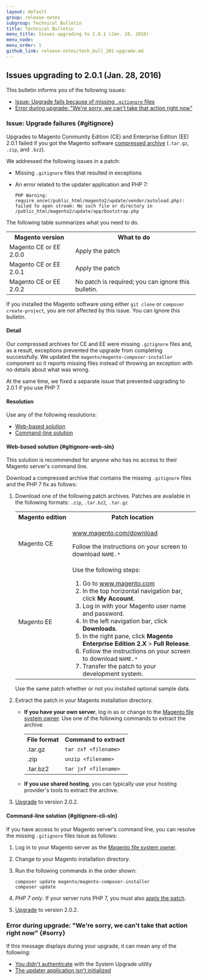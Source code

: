 ```yaml
---
layout: default
group: release-notes
subgroup: Technical Bulletin
title: Technical Bulletin
menu_title: Issues upgrading to 2.0.1 (Jan. 28, 2016)
menu_node: 
menu_order: 1
github_link: release-notes/tech_bull_201-upgrade.md
---
```


## Issues upgrading to 2.0.1 (Jan. 28, 2016)
This bulletin informs you of the following issues:

*	[Issue: Upgrade fails because of missing `.gitignore` files](#gitignore)
*	[Error during upgrade: "We're sorry, we can't take that action right now"](#sorry)

### Issue: Upgrade failures {#gitignore}
Upgrades to Magento Community Edition (CE) and Enterprise Edition (EE) 2.0.1 failed if you got the Magento software <a href="{{ site.gdeurl }}install-gde/prereq/zip_install.html">compressed archive</a> (`.tar.gz`, `.zip`, and `.bz2`).

We addressed the following issues in a patch:

*	Missing `.gitignore` files that resulted in exceptions
*	An error related to the updater application and PHP 7:

		PHP Warning: require_once(/public_html/magento2/update/vendor/autoload.php): failed to open stream: No such file or directory in /public_html/magento2/update/app/bootstrap.php

The following table summarizes what you need to do.

<table>
	<tbody>
	<tr> 
		<th>Magento version</th>
		<th>What to do</th>
	</tr>
	<tr>
	<td>Magento CE or EE 2.0.0</td>
	<td>Apply the patch</td>
</tr>
<tr>
	<td>Magento CE or EE 2.0.1</td>
	<td>Apply the patch</td>
</tr>
<tr>
	<td>Magento CE or EE 2.0.2</td>
	<td>No patch is required; you can ignore this bulletin.</td>
</tr>
</tbody>
</table>

<div class="bs-callout bs-callout-info" id="info">
  <p>If you installed the Magento software using either <code>git clone</code> or <code>composer create-project</code>, you are <em>not</em> affected by this issue. You can ignore this bulletin.</p>
</div>

#### Detail
Our compressed archives for CE and EE were missing `.gitignore` files and, as a result, exceptions prevented the upgrade from completing successfully. We updated the `magento/magento-composer-installer` component so it reports missing files instead of throwing an exception with no details about what was wrong.

At the same time, we fixed a separate issue that prevented upgrading to 2.0.1 if you use PHP 7.

#### Resolution
Use any of the following resolutions:

*	[Web-based solution](#gitignore-web-sln)
*	[Command-line solution](#gitignore-cli-sln)

#### Web-based solution {#gitignore-web-sln}
This solution is recommended for anyone who has no access to their Magento server's command line. 

Download a compressed archive that contains the missing `.gitignore` files and the PHP 7 fix as follows:

1.	Download one of the following patch archives. Patches are available in the following formats: `.zip`, `.tar.bz2`, `.tar.gz`

	<table>
		<col width="30%">
		<col width="70%">
	<tbody>
	<tr> 
		<th>Magento edition</th>
		<th>Patch location</th>
	</tr>
	<tr> 
	<td>Magento CE</td>
	<td><p><a href="http://www.magento.com/download" target="_blank">www.magento.com/download</a></p>
		<p>Follow the instructions on your screen to download <code>NAME.*</code></p></td>
	</tr>
	<tr> 
		<td>Magento EE</td>
		<td>Use the following steps:
		<ol><li>Go to <a href="http://www.magento.com" target="_blank">www.magento.com</a></li>
		<li>In the top horizontal navigation bar, click <strong>My Account</strong>.</li>
		<li>Log in with your Magento user name and password.</li>
		<li>In the left navigation bar, click <strong>Downloads</strong>.</li>
		<li>In the right pane, click <strong>Magento Enterprise Edition 2.X</strong> > <strong>Full Release</strong>.</li>
		<li>Follow the instructions on your screen to download <code>NAME.*</code></li></ul>

	</li>
	<li>Transfer the patch to your development system.</li></ol></td>
	</tr>
	</tbody>
	</table>

	<div class="bs-callout bs-callout-info" id="info">
  		<p>Use the same patch whether or not you installed optional sample data.</p>
	</div>

2.	Extract the patch in your Magento installation directory.

	*	**If you have your own server**, log in as or change to the <a href="{{ site.gdeurl }}install-gde/prereq/apache-user.html">Magento file system owner</a>. Use one of the following commands to extract the archive.

		<table>
		<tbody>
		<tr> 
			<th>File format</th>
			<th>Command to extract</th>
		</tr>
		<tr> 
			<td>.tar.gz</td>
			<td><code>tar zxf &lt;filename></code></td>
		</tr>
		<tr> 
			<td>.zip</td>
			<td><code>unzip &lt;filename></code></td>
		</tr>
		<tr> 
			<td>.tar.bz2</td>
			<td><code>tar jxf &lt;filename></code></td>
		</tr>
		</tbody>
		</table>

	*	**If you use shared hosting**, you can typically use your hosting provider's tools to extract the archive.

3.	<a href="{{ site.gdeurl }}comp-mgr/upgrader/upgrade-start.html">Upgrade</a> to version 2.0.2.	

#### Command-line solution {#gitignore-cli-sln}
If you have access to your Magento server's command line, you can resolve the missing `.gitignore` files issue as follows:

1.	Log in to your Magento server as the <a href="{{ site.gdeurl }}install-gde/prereq/apache-user.html">Magento file system owner</a>.
2.	Change to your Magento installation directory.
3.	Run the following commands in the order shown:

		composer update magento/magento-composer-installer
		composer update
4.	*PHP 7 only*. If your server runs PHP 7, you must also [apply the patch](#gitignore-web-sln).
5.	<a href="{{ site.gdeurl }}comp-mgr/upgrader/upgrade-start.html">Upgrade</a> to version 2.0.2.	

### Error during upgrade: "We're sorry, we can't take that action right now" {#sorry}
If this message displays during your upgrade, it can mean any of the following:

*	<a href="{{ site.gdeurl }}comp-mgr/trouble/cman/were-sorry.html#not-auth">You didn't authenticate</a> with the System Upgrade utility
*	<a href="{{ site.gdeurl }}comp-mgr/trouble/cman/were-sorry.html#updater">The updater application isn't initialized</a>

